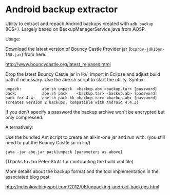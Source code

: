 Android backup extractor
========================

Utility to extract and repack Android backups created with ```adb backup``` (ICS+). 
Largely based on BackupManagerService.java from AOSP. 

Usage: 

Download the latest version of Bouncy Castle Provider jar 
(```bcprov-jdk15on-150.jar```) from here:

http://www.bouncycastle.org/latest_releases.html

Drop the latest Bouncy Castle jar in lib/, import in Eclipse and adjust 
build path if necessary. Use the abe.sh script to start the utility. 
Syntax: 

	unpack:	        abe.sh unpack  <backup.ab> <backup.tar> [password]
	pack:	        abe.sh pack    <backup.tar> <backup.ab> [password]
	pack for 4.4:	abe.sh pack-kk <backup.tar> <backup.ab> [password]
    (creates version 2 backups, compatible with Android 4.4.3)

If you don't specify a password the backup archive won't be encrypted but 
only compressed. 

Alternatively: 

Use the bundled Ant script to create an all-in-one jar and run with: 
(you still need to put the Bouncy Castle jar in lib/)

```java -jar abe.jar pack|unpack [parameters as above]```

(Thanks to Jan Peter Stotz for contributing the build.xml file)

More details about the backup format and the tool implementation in the 
associated blog post: 

http://nelenkov.blogspot.com/2012/06/unpacking-android-backups.html

